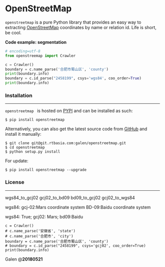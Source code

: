 # OpenStreetMap
`openstreetmap` is a pure Python library that provides an easy way to extracting [OpenStreetMap](www.openstreetmap.org) coordinates by name or relation id.
Life is short, be cool.



**Code example: segmentation**

```python
# encoding=utf-8
from openstreemap import Crawler

c = Crawler()
boundary = c.name_parse('合肥市蜀山区', 'county')
print(boundary.info)
boundary = c.id_parse("2458199", csys='wgs84', coo_order=True)
print(boundary.info)
```


### Installation
---

`openstreetmap ` is hosted on [PYPI](https://pypi.python.org/pypi/OpenStreetMap) and can be installed as such:

```
$ pip install openstreetmap
```

Alternatively, you can also get the latest source code from [GitHub](https://github.com/xlzd/xart) and install it manually:

```
$ git clone git@git.rtbasia.com:galen/openstreetmap.git
$ cd openstreetmap
$ python setup.py install
```

For update:

```
$ pip install openstreetmap --upgrade
```


### License
---



wgs84_to_gcj02
gcj02_to_bd09
bd09_to_gcj02
gcj02_to_wgs84

wgs84:
gcj-02:Mars coordinate system 
BD-09:Baidu coordinate system

wgs84: True; gcj02: Mars; bd09:Baidu


    c = Crawler()
    # c.name_parse('安徽省', 'state')
    # c.name_parse('合肥市', 'city')
    boundary = c.name_parse('合肥市蜀山区', 'county')
    # boundary = c.id_parse("2458199", csys='gcj02', coo_order=True)
    print(boundary.info)


Galen @__20180521__